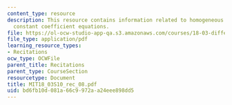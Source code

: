 ```yaml
---
content_type: resource
description: This resource contains information related to homogeneous and  linear
  constant coefficient equations.
file: https://ol-ocw-studio-app-qa.s3.amazonaws.com/courses/18-03-differential-equations-spring-2010/bd6fb10d081a66c9972aa24eee898dd5_MIT18_03S10_rec_08.pdf
file_type: application/pdf
learning_resource_types:
- Recitations
ocw_type: OCWFile
parent_title: Recitations
parent_type: CourseSection
resourcetype: Document
title: MIT18_03S10_rec_08.pdf
uid: bd6fb10d-081a-66c9-972a-a24eee898dd5
---
```

